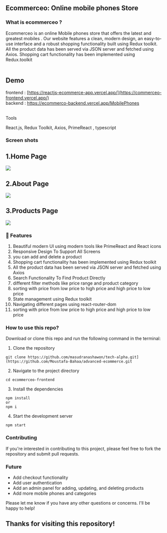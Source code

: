 ## Ecommerceo: Online mobile phones Store

### What is ecommerceo ?

Ecommerceo is an online Mobile phones store that offers the latest and greatest mobiles . Our website features a clean, modern design, an easy-to-use interface and a robust shopping functionality built using Redux toolkit. All the product data has been served via JSON server and fetched using Axios. Shopping cart functionality has been implemented using Redux.toolkit 
<br/>
<br/>
## Demo
frontend :
[https://reactjs-ecommerce-app.vercel.app/](https://commerceo-frontend.vercel.app/)
<br>
backend :
https://ecommerco-backend.vercel.app/MobilePhones
<br>
<div>
<br>
  Tools

React.js,  Redux Toolkit, Axios, PrimeReact , typescript
<br>
<h3> Screen shots</h3>

<h2>1.Home Page</h2>
<img src="https://github.com/Moustafa-Bahaa/car-agency/assets/119801854/19bd4e4d-7b97-4b82-805c-9ccec921a1cf"  />

<h2>2.About Page</h2>
<img src="https://github.com/Moustafa-Bahaa/car-agency/assets/119801854/22214468-db67-4190-a272-eaca1bfd1ad9"  />

<h2>3.Products Page</h2>
<img src="https://github.com/Moustafa-Bahaa/advanced-ecommerce/assets/119801854/cd34a10e-cc68-4d58-a06d-739e0a864888"  />
<br>
<h3>🚀 Features</h3>
<ol>
<li> Beautiful modern UI using modern tools like PrimeReact and React icons</li>
<li>Responsive Design To Support All Screens</li>
<li>you can add and delete a product</li>
<li>Shopping cart functionality has been implemented using Redux toolkit </li>
<li>All the product data has been served via JSON server and fetched using Axios</li>
<li>Search Functionality To Find Product Directly</li>
<li>different filter methods like price range and product category </li>
<li>sorting with price from low price  to high price and high price to low price </li>
<li>State management using Redux toolkit </li>
<li>Navigating different pages using react-router-dom  </li>
<li>sorting with price from low price  to high price and high price to low price </li>
</ol>
</div>

### How to use this repo?

Download or clone this repo and run the following command in the terminal:

1. Clone the repository

```
git clone https://github.com/masudranashawon/tech-alpha.git](https://github.com/Moustafa-Bahaa/advanced-ecommerce.git
```

2. Navigate to the project directory

```
cd ecommerceo-frontend
```

3. Install the dependencies

```
npm install
or
npm i
```

4. Start the development server

```
npm start
```




### Contributing
If you're interested in contributing to this project, please feel free to fork the repository and submit pull requests.

### Future

- Add checkout functionality
- Add user authentication
- Add an admin panel for adding, updating, and deleting products
- Add more mobile phones and categories

Please let me know if you have any other questions or concerns. I'll be happy to help!

## Thanks for visiting this repository!

